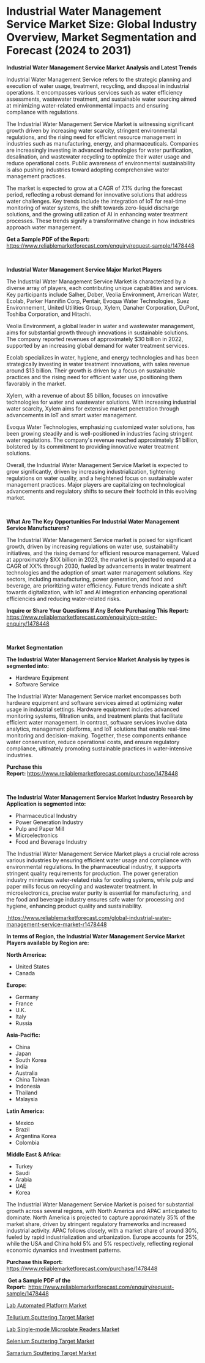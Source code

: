 <p><h1>Industrial Water Management Service Market Size: Global Industry Overview, Market Segmentation and Forecast (2024 to 2031)</h1></p><p><strong>Industrial Water Management Service Market Analysis and Latest Trends</strong></p>
<p><p>Industrial Water Management Service refers to the strategic planning and execution of water usage, treatment, recycling, and disposal in industrial operations. It encompasses various services such as water efficiency assessments, wastewater treatment, and sustainable water sourcing aimed at minimizing water-related environmental impacts and ensuring compliance with regulations. </p><p>The Industrial Water Management Service Market is witnessing significant growth driven by increasing water scarcity, stringent environmental regulations, and the rising need for efficient resource management in industries such as manufacturing, energy, and pharmaceuticals. Companies are increasingly investing in advanced technologies for water purification, desalination, and wastewater recycling to optimize their water usage and reduce operational costs. Public awareness of environmental sustainability is also pushing industries toward adopting comprehensive water management practices. </p><p>The market is expected to grow at a CAGR of 7.1% during the forecast period, reflecting a robust demand for innovative solutions that address water challenges. Key trends include the integration of IoT for real-time monitoring of water systems, the shift towards zero-liquid discharge solutions, and the growing utilization of AI in enhancing water treatment processes. These trends signify a transformative change in how industries approach water management.</p></p>
<p><strong>Get a Sample PDF of the Report:&nbsp;</strong> <a href="https://www.reliablemarketforecast.com/enquiry/request-sample/1478448?utm_campaign=1159&utm_medium=2&utm_source=Github&utm_content=ia&utm_term=12102024&utm_id=industrial-water-management-service">https://www.reliablemarketforecast.com/enquiry/request-sample/1478448</a></p>
<p>&nbsp;</p>
<p><strong>Industrial Water Management Service Major Market Players</strong></p>
<p><p>The Industrial Water Management Service Market is characterized by a diverse array of players, each contributing unique capabilities and services. Key participants include Salher, Dober, Veolia Environment, American Water, Ecolab, Parker Hannifin Corp, Pentair, Evoqua Water Technologies, Suez Environnement, United Utilities Group, Xylem, Danaher Corporation, DuPont, Toshiba Corporation, and Hitachi.</p><p>Veolia Environment, a global leader in water and wastewater management, aims for substantial growth through innovations in sustainable solutions. The company reported revenues of approximately $30 billion in 2022, supported by an increasing global demand for water treatment services.</p><p>Ecolab specializes in water, hygiene, and energy technologies and has been strategically investing in water treatment innovations, with sales revenue around $13 billion. Their growth is driven by a focus on sustainable practices and the rising need for efficient water use, positioning them favorably in the market.</p><p>Xylem, with a revenue of about $5 billion, focuses on innovative technologies for water and wastewater solutions. With increasing industrial water scarcity, Xylem aims for extensive market penetration through advancements in IoT and smart water management.</p><p>Evoqua Water Technologies, emphasizing customized water solutions, has been growing steadily and is well-positioned in industries facing stringent water regulations. The company's revenue reached approximately $1 billion, bolstered by its commitment to providing innovative water treatment solutions.</p><p>Overall, the Industrial Water Management Service Market is expected to grow significantly, driven by increasing industrialization, tightening regulations on water quality, and a heightened focus on sustainable water management practices. Major players are capitalizing on technological advancements and regulatory shifts to secure their foothold in this evolving market.</p></p>
<p>&nbsp;</p>
<p><strong>What Are The Key Opportunities For Industrial Water Management Service Manufacturers?</strong></p>
<p><p>The Industrial Water Management Service market is poised for significant growth, driven by increasing regulations on water use, sustainability initiatives, and the rising demand for efficient resource management. Valued at approximately $XX billion in 2023, the market is projected to expand at a CAGR of XX% through 2030, fueled by advancements in water treatment technologies and the adoption of smart water management solutions. Key sectors, including manufacturing, power generation, and food and beverage, are prioritizing water efficiency. Future trends indicate a shift towards digitalization, with IoT and AI integration enhancing operational efficiencies and reducing water-related risks.</p></p>
<p><strong>Inquire or Share Your Questions If Any Before Purchasing This Report:</strong> <a href="https://www.reliablemarketforecast.com/enquiry/pre-order-enquiry/1478448?utm_campaign=1159&utm_medium=2&utm_source=Github&utm_content=ia&utm_term=12102024&utm_id=industrial-water-management-service">https://www.reliablemarketforecast.com/enquiry/pre-order-enquiry/1478448</a></p>
<p>&nbsp;</p>
<p><strong>Market Segmentation</strong></p>
<p><strong>The Industrial Water Management Service Market Analysis by types is segmented into:</strong></p>
<p><ul><li>Hardware Equipment</li><li>Software Service</li></ul></p>
<p><p>The Industrial Water Management Service market encompasses both hardware equipment and software services aimed at optimizing water usage in industrial settings. Hardware equipment includes advanced monitoring systems, filtration units, and treatment plants that facilitate efficient water management. In contrast, software services involve data analytics, management platforms, and IoT solutions that enable real-time monitoring and decision-making. Together, these components enhance water conservation, reduce operational costs, and ensure regulatory compliance, ultimately promoting sustainable practices in water-intensive industries.</p></p>
<p><strong>Purchase this Report:&nbsp;</strong><a href="https://www.reliablemarketforecast.com/purchase/1478448?utm_campaign=1159&utm_medium=2&utm_source=Github&utm_content=ia&utm_term=12102024&utm_id=industrial-water-management-service">https://www.reliablemarketforecast.com/purchase/1478448</a></p>
<p>&nbsp;</p>
<p><strong>The Industrial Water Management Service Market Industry Research by Application is segmented into:</strong></p>
<p><ul><li>Pharmaceutical Industry</li><li>Power Generation Industry</li><li>Pulp and Paper Mill</li><li>Microelectronics</li><li>Food and Beverage Industry</li></ul></p>
<p><p>The Industrial Water Management Service Market plays a crucial role across various industries by ensuring efficient water usage and compliance with environmental regulations. In the pharmaceutical industry, it supports stringent quality requirements for production. The power generation industry minimizes water-related risks for cooling systems, while pulp and paper mills focus on recycling and wastewater treatment. In microelectronics, precise water purity is essential for manufacturing, and the food and beverage industry ensures safe water for processing and hygiene, enhancing product quality and sustainability.</p></p>
<p><a href="https://www.reliablemarketforecast.com/global-industrial-water-management-service-market-r1478448?utm_campaign=1159&utm_medium=2&utm_source=Github&utm_content=ia&utm_term=12102024&utm_id=industrial-water-management-service">&nbsp;https://www.reliablemarketforecast.com/global-industrial-water-management-service-market-r1478448</a></p>
<p><strong>In terms of Region, the Industrial Water Management Service Market Players available by Region are:</strong></p>
<p>
    <p> <strong> North America: </strong>
        <ul>
            <li>United States</li>
            <li>Canada</li>
        </ul>
        </p> 
    <p> <strong> Europe: </strong>
        <ul>
            <li>Germany</li>
            <li>France</li>
            <li>U.K.</li>
            <li>Italy</li>
            <li>Russia</li>
        </ul>
        </p> 
    <p> <strong> Asia-Pacific: </strong>
        <ul>
            <li>China</li>
            <li>Japan</li>
            <li>South Korea</li>
            <li>India</li>
            <li>Australia</li>
            <li>China Taiwan</li>
            <li>Indonesia</li>
            <li>Thailand</li>
            <li>Malaysia</li>
        </ul>
        </p> 
    <p> <strong> Latin America: </strong>
        <ul>
            <li>Mexico</li>
            <li>Brazil</li>
            <li>Argentina Korea</li>
            <li>Colombia</li>
        </ul>
        </p> 
    <p> <strong> Middle East & Africa: </strong>
        <ul>
            <li>Turkey</li>
            <li>Saudi</li>
            <li>Arabia</li>
            <li>UAE</li>
            <li>Korea</li>
        </ul>
    </p>
    </p>
<p><p>The Industrial Water Management Service Market is poised for substantial growth across several regions, with North America and APAC anticipated to dominate. North America is projected to capture approximately 35% of the market share, driven by stringent regulatory frameworks and increased industrial activity. APAC follows closely, with a market share of around 30%, fueled by rapid industrialization and urbanization. Europe accounts for 25%, while the USA and China hold 5% and 5% respectively, reflecting regional economic dynamics and investment patterns.</p></p>
<p><strong>Purchase this Report: </strong><a href="https://www.reliablemarketforecast.com/purchase/1478448?utm_campaign=1159&utm_medium=2&utm_source=Github&utm_content=ia&utm_term=12102024&utm_id=industrial-water-management-service">https://www.reliablemarketforecast.com/purchase/1478448</a></p>
<p>&nbsp;<strong>Get a Sample PDF of the Report:&nbsp;&nbsp;</strong><a href="https://www.reliablemarketforecast.com/enquiry/request-sample/1478448?utm_campaign=1159&utm_medium=2&utm_source=Github&utm_content=ia&utm_term=12102024&utm_id=industrial-water-management-service">https://www.reliablemarketforecast.com/enquiry/request-sample/1478448</a></p>
<p><strong></strong></p>
<p><p><a href="https://github.com/ChiragRP21/Market-Research-Report-List-6/blob/main/lab-automated-platform-market.md?utm_campaign=1159&utm_medium=2&utm_source=Github&utm_content=ia&utm_term=12102024&utm_id=industrial-water-management-service">Lab Automated Platform Market</a></p><p><a href="https://www.linkedin.com/pulse/tellurium-sputtering-target-market-size-growth-trends-statistics-hfcue?utm_campaign=1159&utm_medium=2&utm_source=Github&utm_content=ia&utm_term=12102024&utm_id=industrial-water-management-service">Tellurium Sputtering Target Market</a></p><p><a href="https://github.com/gretaakardljz/Market-Research-Report-List-1/blob/main/lab-single-mode-microplate-readers-market.md?utm_campaign=1159&utm_medium=2&utm_source=Github&utm_content=ia&utm_term=12102024&utm_id=industrial-water-management-service">Lab Single-mode Microplate Readers Market</a></p><p><a href="https://www.linkedin.com/pulse/selenium-sputtering-target-market2024-2031-industry-insights-jtuae?utm_campaign=1159&utm_medium=2&utm_source=Github&utm_content=ia&utm_term=12102024&utm_id=industrial-water-management-service">Selenium Sputtering Target Market</a></p><p><a href="https://www.linkedin.com/pulse/samarium-sputtering-target-market-evolution-regional-adaptations-opfof?utm_campaign=1159&utm_medium=2&utm_source=Github&utm_content=ia&utm_term=12102024&utm_id=industrial-water-management-service">Samarium Sputtering Target Market</a></p></p>